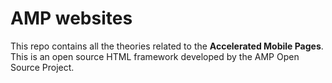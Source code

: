 # AMP websites
This repo contains all the theories related to the <b>Accelerated Mobile Pages</b>. This is an open source HTML framework developed by the AMP Open Source Project.
